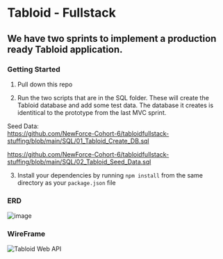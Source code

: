 # Tabloid - Fullstack

## We have two sprints to implement a production ready Tabloid application.

### Getting Started

1. Pull down this repo

2. Run the two scripts that are in the SQL folder. These will create the Tabloid database and add some test data. The database it creates is identitical to the prototype from the last MVC sprint.

Seed Data: <br/>
https://github.com/NewForce-Cohort-6/tabloidfullstack-stuffing/blob/main/SQL/01_Tabloid_Create_DB.sql

https://github.com/NewForce-Cohort-6/tabloidfullstack-stuffing/blob/main/SQL/02_Tabloid_Seed_Data.sql


3. Install your dependencies by running `npm install` from the same directory as your `package.json` file

### ERD

![image](https://user-images.githubusercontent.com/106984214/202237041-04ee6d04-9973-4ef9-b917-93118c9ac386.png)

### WireFrame
![Tabloid Web API](https://user-images.githubusercontent.com/106984214/202562706-93692f42-6d20-410d-91e6-2b1c883192d8.png)

